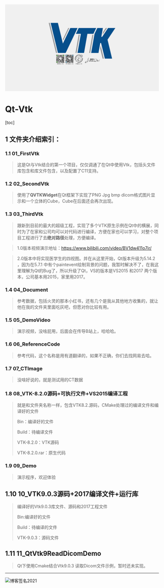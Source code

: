 ![background](https://raw.githubusercontent.com/DreamLife-Jianwei/CSDNResources/master/20210709155203.png)

# Qt-Vtk

[toc]

## 1 文件夹介绍索引：

### 1.1 01_FirstVtk

> 这是Qt与Vtk结合的第一个项目，仅仅调通了在Qt中使用Vtk，包括头文件库包含和库文件包含，以及配置了C11支持。

### 1.2 02_SecondVtk

> 使用了**QVTKWidget**在Qt框架下实现了PNG Jpg bmp dicom格式图片显示和一个立体的Cube，Cube在后面还会再次出现。

### 1.3 03_ThirdVtk

> 跟新到目前的最大的超级工程，实现了多个VTK原生示例在Qt中的横展，同时为了在家和公司均可以对代码进行编译，方便在家也可以学习，对整个项目工程进行了去**绝对路径**处理，方便编译。

> 1.0版本视频演示地址：https://www.bilibili.com/video/BV1dw411o7ir/

> 2.0版本中将实现医学生的四视图。并在从这里开始，Qt版本升级为5.14.2 ，因为在5.7.1 中有个paintevent绘制背景的问题，我暂时解决不了，在我这里理解为Qt的Bug了，所以升级了Qt，VS的版本是VS2015 和2017 两个版本，公司基本用2015，家里用2017。

### 1.4 04_Document

> 参考数据，包括火灵的那本小红书，还有几个是我从其他地方收集的，就让他在我的文件夹里面吃灰吧，但愿对你比较有用。

### 1.5 05_DemoVideo

> 演示视频，没啥屁用，后面会在传导B站上，哈哈哈。

### 1.6 06_ReferenceCode

> 参考代码，这个名称是用有道翻译的，如果不正确，你们去找网易去哈。

### 1.7 07_CTImage

> 没啥好说的，就是测试用的CT数据

### 1.8 08_VTK-8.2.0源码+可执行文件+VS2015编译工程

> 就是和文件夹名称一样，包含VTK8.2.源码，CMake处理过的编译文件和编译好的文件
>
> Bin：编译好的文件
>
> Build：待编译文件
>
> VTK-8.2.0：VTK源码
>
> VTK-8.2.0.rar：原生代码

### 1.9 09_Demo

> 演示程序，欢迎体验

## 1.10 10_VTK9.0.3源码+2017编译文件+运行库

> 编译好的Vtk9.0.3库文件、源码和2017工程文件
>
> Bin:编译好的文件
>
> Build：待编译的文件
>
> VTK-9.0.3：源码文件

## 1.11 11_QtVtk9ReadDicomDemo

> Qt下使用Cmake结合Vtk9.0.3 读取Dicom文件示例，暂时还未实现。









---

![博客签名2021](https://img-blog.csdnimg.cn/20210314131118350.gif#pic_center)
